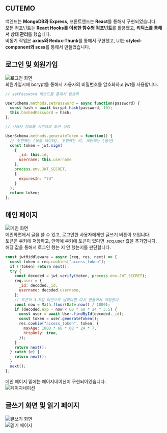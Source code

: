## CUTEMO

백엔드는 **MongoDB와 Express**, 프론트엔드는 **React**를 통해서 구현되었습니다.  
모든 컴포넌트는 **React Hooks를 이용한 함수형 컴포넌트**를 활용했고, **리덕스를 통해서 상태 관리**를 했습니다.  
비동기 작업은 **axios와 Redux-Thunk**를 통해서 구현했고, UI는 **styled-component와 scss**를 통해서 만들었습니다.  

## 로그인 및 회원가입

![로그인 화면](https://drive.google.com/uc?id=1PkApa7ggXHFVMwsihP2X5t4GTwhPjOsL)  
회원가입시에 bcrypt를 통해서 사용자의 비밀번호를 암호화하고 jwt를 사용합니다.  

```js
// setPassword 메소드를 통해서 암호화

UserSchema.methods.setPassword = async function(password) {
  const hash = await bcrypt.hash(password, 10);
  this.hashedPassword = hash;
};
```

```js
// 사용자 정보를 기반으로 토큰 생성

UserSchema.methods.generateToken = function() {
  // 첫번째는 {넣을 데이터}, 두번째는 키, 세번째는 {옵션}
  const token = jwt.sign(
    {
      _id: this.id,
      username: this.username
    },
    process.env.JWT_SECRET,
    {
      expiresIn: "7d"
    }
  );
  return token;
};
```

## 메인 페이지

![메인 화면](https://drive.google.com/uc?id=1es8ir0V6ZUD8vdq-1rP81loj69ouhkVj)  
메인화면에서 글을 쓸 수 있고, 로그인한 사용자에게만 글쓰기 버튼이 보입니다.  
토큰은 쿠키에 저장하고, 만약에 쿠키에 토큰이 있다면 .req.user 값을 추가합니다.  
해당 값을 통해서 로그인 했는 지 안 했는지를 판단합니다.

```js
const jwtMiddleware = async (req, res, next) => {
  const token = req.cookies["access_token"];
  if (!token) return next();
  try {
    const decoded = jwt.verify(token, process.env.JWT_SECRET);
    req.user = {
      _id: decoded._id,
      username: decoded.username,
    };
    // 토큰이 3.5일 미만으로 남았다면 다시 만들어서 저장한다
    const now = Math.floor(Date.now() / 1000);
    if (decoded.exp - now < 60 * 60 * 24 * 3.5) {
      const user = await User.findById(decoded._id);
      const token = user.generateToken();
      res.cookie("access_token", token, {
        maxAge: 1000 * 60 * 60 * 24 * 7,
        httpOnly: true,
      });
    }
    return next();
  } catch (e) {
    return next();
  }
  next();
};
```

메인 페이지 밑에는 페이지네이션이 구현되어있습니다.  
![페이지네이션](https://drive.google.com/uc?id=1FaBsaDsvD0XT1YWS5rnBoisCrKQxtI3p)  

## 글쓰기 화면 및 읽기 페이지

![글쓰기 화면](https://drive.google.com/uc?id=1ele54LszkXJrTPSpO9ldtcx38FkX12Yk)  
![읽기 페이지](https://drive.google.com/uc?id=1CQiB8KbCXXfyboePzDcmrPxFMS8pL55I)  